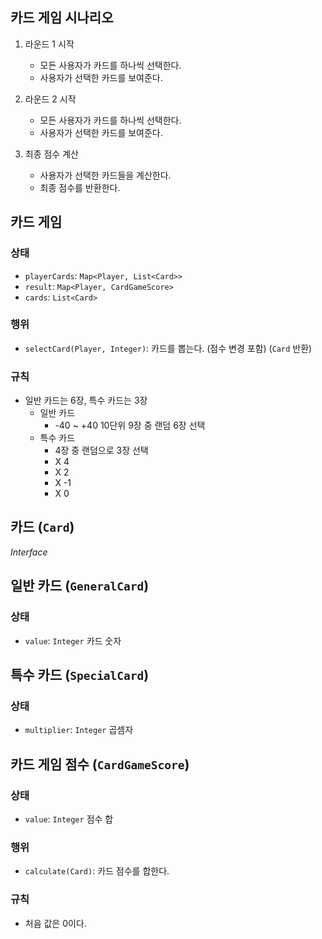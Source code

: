 ## 카드 게임 시나리오

1. 라운드 1 시작
    - 모든 사용자가 카드를 하나씩 선택한다.
    - 사용자가 선택한 카드를 보여준다.

2. 라운드 2 시작
    - 모든 사용자가 카드를 하나씩 선택한다.
    - 사용자가 선택한 카드를 보여준다.

3. 최종 점수 계산
    - 사용자가 선택한 카드들을 계산한다.
    - 최종 점수를 반환한다.

## 카드 게임

### 상태
- `playerCards`: `Map<Player, List<Card>>`
- `result`: `Map<Player, CardGameScore>`
- `cards`: `List<Card>`

### 행위
- `selectCard(Player, Integer)`: 카드를 뽑는다. (점수 변경 포함) (`Card` 반환)

### 규칙
- 일반 카드는 6장, 특수 카드는 3장
  - 일반 카드
    - -40 ~ +40 10단위 9장 중 랜덤 6장 선택
  - 특수 카드
    - 4장 중 랜덤으로 3장 선택
    - X 4
    - X 2
    - X -1
    - X 0

## 카드 (`Card`)
_Interface_

## 일반 카드 (`GeneralCard`)

### 상태
- `value`: `Integer` 카드 숫자


## 특수 카드 (`SpecialCard`)

### 상태
- `multiplier`: `Integer` 곱셈자

## 카드 게임 점수 (`CardGameScore`)

### 상태
- `value`: `Integer` 점수 합

### 행위
- `calculate(Card)`: 카드 점수를 합한다.

### 규칙
- 처음 값은 0이다.
